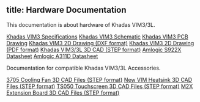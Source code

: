 title: Hardware Documentation
---

This documentation is about hardware of Khadas VIM3/3L.

[Khadas VIM3 Specifications](https://dl.khadas.com/Hardware/VIM3/Specs/Khadas_VIM3_Specs.pdf)
[Khadas VIM3 Schematic](https://dl.khadas.com/Hardware/VIM3/Schematic/VIM3_V11_Sch.pdf)
[Khadas VIM3 PCB Drawing](https://dl.khadas.com/Hardware/VIM3/Schematic/VIM3_V11_Silk.pdf)
[Khadas VIM3 2D Drawing (DXF format)](https://dl.khadas.com/Hardware/VIM3/DXF/VIM3_V11_DXF.7z)
[Khadas VIM3 2D Drawing (PDF format)]()
[Khadas VIM3/3L 3D CAD (STEP format)](https://dl.khadas.com/Hardware/VIM3/CAD/VIM3_v11_3D_CAD_21_Sep_2019.zip)
[Amlogic S922X Datasheet](https://dl.khadas.com/Hardware/VIM3/Datasheet/S922X_Datasheet_Wesion.pdf)
[Amlogic A311D Datasheet](https://dl.khadas.com/Hardware/VIM3/Datasheet/A311D_Datasheet_01_Wesion.pdf)

Documentation for compatible Khadas VIM3/3L Accessories.

[3705 Cooling Fan 3D CAD Files (STEP format)](https://dl.khadas.com/Hardware/Accessories/CAD/3705_Cooling_Fan_3D_CAD.zip)
[New VIM Heatsink 3D CAD Files (STEP format)](https://dl.khadas.com/Hardware/Accessories/CAD/New_VIM_Heatsink_3D_CAD.zip)
[TS050 Touchscreen 3D CAD Files (STEP format)](https://dl.khadas.com/Hardware/Accessories/CAD/TS050_Touchscreen_3D_CAD.zip)
[M2X Extension Board 3D CAD Files (STEP format)](https://dl.khadas.com/Hardware/Accessories/CAD/M2X_Extension_3D_CAD_Files_21_Sep_2019.zip)
